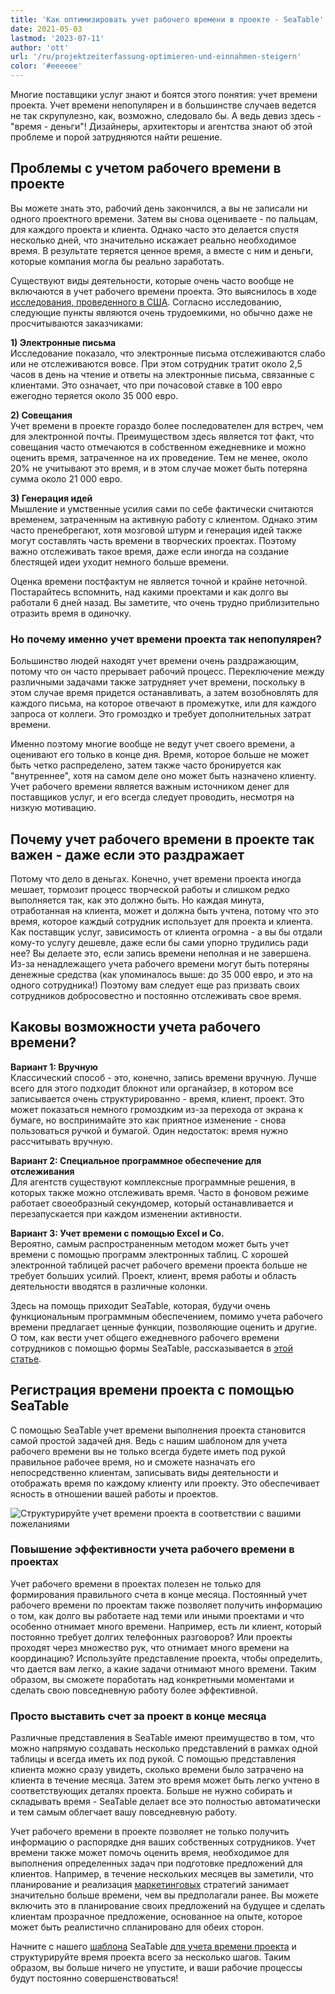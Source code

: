 ```yaml
---
title: 'Как оптимизировать учет рабочего времени в проекте - SeaTable'
date: 2021-05-03
lastmod: '2023-07-11'
author: 'ott'
url: '/ru/projektzeiterfassung-optimieren-und-einnahmen-steigern'
color: '#eeeeee'
---
```


Многие поставщики услуг знают и боятся этого понятия: учет времени проекта. Учет времени непопулярен и в большинстве случаев ведется не так скрупулезно, как, возможно, следовало бы. А ведь девиз здесь - "время - деньги"! Дизайнеры, архитекторы и агентства знают об этой проблеме и порой затрудняются найти решение.

## Проблемы с учетом рабочего времени в проекте

Вы можете знать это, рабочий день закончился, а вы не записали ни одного проектного времени. Затем вы снова оцениваете - по пальцам, для каждого проекта и клиента. Однако часто это делается спустя несколько дней, что значительно искажает реально необходимое время. В результате теряется ценное время, а вместе с ним и деньги, которые компания могла бы реально заработать.

Существуют виды деятельности, которые очень часто вообще не включаются в учет рабочего времени проекта. Это выяснилось в ходе [исследования, проведенного в США](https://www.accelo.com/assets/Uploads/Time-is-Money-White-Paper-Accelo.pdf). Согласно исследованию, следующие пункты являются очень трудоемкими, но обычно даже не просчитываются заказчиками:

**1) Электронные письма**  
Исследование показало, что электронные письма отслеживаются слабо или не отслеживаются вовсе. При этом сотрудник тратит около 2,5 часов в день на чтение и ответы на электронные письма, связанные с клиентами. Это означает, что при почасовой ставке в 100 евро ежегодно теряется около 35 000 евро.

**2) Совещания**  
Учет времени в проекте гораздо более последователен для встреч, чем для электронной почты. Преимуществом здесь является тот факт, что совещания часто отмечаются в собственном ежедневнике и можно оценить время, затраченное на их проведение. Тем не менее, около 20% не учитывают это время, и в этом случае может быть потеряна сумма около 21 000 евро.

**3) Генерация идей**  
Мышление и умственные усилия сами по себе фактически считаются временем, затраченным на активную работу с клиентом. Однако этим часто пренебрегают, хотя мозговой штурм и генерация идей также могут составлять часть времени в творческих проектах. Поэтому важно отслеживать такое время, даже если иногда на создание блестящей идеи уходит немного больше времени.

Оценка времени постфактум не является точной и крайне неточной. Постарайтесь вспомнить, над какими проектами и как долго вы работали 6 дней назад. Вы заметите, что очень трудно приблизительно отразить время в одиночку.

### Но почему именно учет времени проекта так непопулярен?

Большинство людей находят учет времени очень раздражающим, потому что он часто прерывает рабочий процесс. Переключение между различными задачами также затрудняет учет времени, поскольку в этом случае время придется останавливать, а затем возобновлять для каждого письма, на которое отвечают в промежутке, или для каждого запроса от коллеги. Это громоздко и требует дополнительных затрат времени.

Именно поэтому многие вообще не ведут учет своего времени, а оценивают его только в конце дня. Время, которое больше не может быть четко распределено, затем также часто бронируется как "внутреннее", хотя на самом деле оно может быть назначено клиенту. Учет рабочего времени является важным источником денег для поставщиков услуг, и его всегда следует проводить, несмотря на низкую мотивацию.

## Почему учет рабочего времени в проекте так важен - даже если это раздражает

Потому что дело в деньгах. Конечно, учет времени проекта иногда мешает, тормозит процесс творческой работы и слишком редко выполняется так, как это должно быть. Но каждая минута, отработанная на клиента, может и должна быть учтена, потому что это время, которое каждый сотрудник использует для проекта и клиента. Как поставщик услуг, зависимость от клиента огромна - а вы бы отдали кому-то услугу дешевле, даже если бы сами упорно трудились ради нее? Вы делаете это, если запись времени неполная и не завершена. Из-за ненадлежащего учета рабочего времени могут быть потеряны денежные средства (как упоминалось выше: до 35 000 евро, и это на одного сотрудника!) Поэтому вам следует еще раз призвать своих сотрудников добросовестно и постоянно отслеживать свое время.

## Каковы возможности учета рабочего времени?

**Вариант 1: Вручную**  
Классический способ - это, конечно, запись времени вручную. Лучше всего для этого подходит блокнот или органайзер, в котором все записывается очень структурированно - время, клиент, проект. Это может показаться немного громоздким из-за перехода от экрана к бумаге, но воспринимайте это как приятное изменение - снова пользоваться ручкой и бумагой. Один недостаток: время нужно рассчитывать вручную.

**Вариант 2: Специальное программное обеспечение для отслеживания**  
Для агентств существуют комплексные программные решения, в которых также можно отслеживать время. Часто в фоновом режиме работает своеобразный секундомер, который останавливается и перезапускается при каждом изменении активности.

**Вариант 3: Учет времени с помощью Excel и Co.**  
Вероятно, самым распространенным методом может быть учет времени с помощью программ электронных таблиц. С хорошей электронной таблицей расчет рабочего времени проекта больше не требует больших усилий. Проект, клиент, время работы и область деятельности вводятся в различные колонки.

Здесь на помощь приходит SeaTable, которая, будучи очень функциональным программным обеспечением, помимо учета рабочего времени предлагает ценные функции, позволяющие оценить и другие. О том, как вести учет общего ежедневного рабочего времени сотрудников с помощью формы SeaTable, рассказывается в [этой статье](https://seatable.io/ru/stundenerfassung-mit-seatable/).

## Регистрация времени проекта с помощью SeaTable

С помощью SeaTable учет времени выполнения проекта становится самой простой задачей дня. Ведь с нашим шаблоном для учета рабочего времени вы не только всегда будете иметь под рукой правильное рабочее время, но и сможете назначать его непосредственно клиентам, записывать виды деятельности и отображать время по каждому клиенту или проекту. Это обеспечивает ясность в отношении вашей работы и проектов.

![Структурируйте учет времени проекта в соответствии с вашими пожеланиями](https://seatable.io/wp-content/uploads/2021/04/Daily-1.jpg)

### Повышение эффективности учета рабочего времени в проектах

Учет рабочего времени в проектах полезен не только для формирования правильного счета в конце месяца. Постоянный учет рабочего времени по проектам также позволяет получить информацию о том, как долго вы работаете над теми или иными проектами и что особенно отнимает много времени. Например, есть ли клиент, который постоянно требует долгих телефонных разговоров? Или проекты проходят через множество рук, что отнимает много времени на координацию? Используйте представление проекта, чтобы определить, что дается вам легко, а какие задачи отнимают много времени. Таким образом, вы сможете поработать над конкретными моментами и сделать свою повседневную работу более эффективной.

### Просто выставить счет за проект в конце месяца

Различные представления в SeaTable имеют преимущество в том, что можно напрямую создавать несколько представлений в рамках одной таблицы и всегда иметь их под рукой. С помощью представления клиента можно сразу увидеть, сколько времени было затрачено на клиента в течение месяца. Затем это время может быть легко учтено в соответствующих деталях проекта. Больше не нужно собирать и складывать время - SeaTable делает все это полностью автоматически и тем самым облегчает вашу повседневную работу.

Учет рабочего времени в проекте позволяет не только получить информацию о распорядке дня ваших собственных сотрудников. Учет времени также может помочь оценить время, необходимое для выполнения определенных задач при подготовке предложений для клиентов. Например, в течение нескольких месяцев вы заметили, что планирование и реализация [маркетинговых](/ru/marketing/) стратегий занимает значительно больше времени, чем вы предполагали ранее. Вы можете включить это в планирование своих предложений на будущее и сделать клиентам прозрачное предложение, основанное на опыте, которое может быть реалистично спланировано для обеих сторон.

Начните с нашего [шаблона](https://seatable.io/ru/vorlage/ek3ry6ywsjoz-imsenb49g/) SeaTable [для учета времени проекта](https://seatable.io/ru/vorlage/ek3ry6ywsjoz-imsenb49g/) и структурируйте время проекта всего за несколько шагов. Таким образом, вы больше ничего не упустите, и ваши рабочие процессы будут постоянно совершенствоваться!
